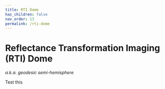 ```yaml
---
title: RTI Dome
has_children: false
nav_order: 13
permalink: /rti-dome
---
```


# Reflectance Transformation Imaging (RTI) Dome

*a.k.a. geodesic semi-hemisphere*

Test this
